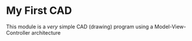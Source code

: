 # My First CAD

This module is a _very_ simple CAD (drawing) program using a Model-View-Controller architecture
